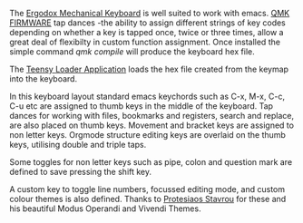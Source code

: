 The [Ergodox Mechanical Keyboard](https://www.ergodox.io) is well suited to work with emacs.
[QMK FIRMWARE](https://docs.qmk.fm) tap dances -the ability to assign different strings of
key codes depending on whether a key is tapped once, twice or three
times, allow a great deal of flexibilty in custom function
assignment. Once installed the simple command  _qmk compile_ will produce the keyboard hex
file.

The [Teensy Loader Application](https://www.pjrc.com/teensy/) loads the hex file created from the
keymap into the keyboard.

In this keyboard layout standard emacs keychords such as C-x, M-x,
C-c, C-u etc are assigned to thumb keys in the middle of the keyboard.
Tap dances for working with files, bookmarks and registers, search and
replace, are also placed on thumb keys. Movement and bracket keys are
assigned to non letter keys.  Orgmode structure editing keys are
overlaid on the thumb keys, utilising double and triple taps.

Some toggles for non letter keys such as pipe, colon and question mark
are defined to save pressing the shift key.

A custom key to toggle line numbers, focussed editing mode, and custom colour themes is also defined.
Thanks to [Protesiaos Stavrou](https://protesilaos.com) for these and his beautiful Modus Operandi and Vivendi Themes.
